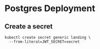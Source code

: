# Postgres Deployment

## Create a secret

```
kubectl create secret generic landing \
  --from-literal=JWT_SECRET=secret
```
